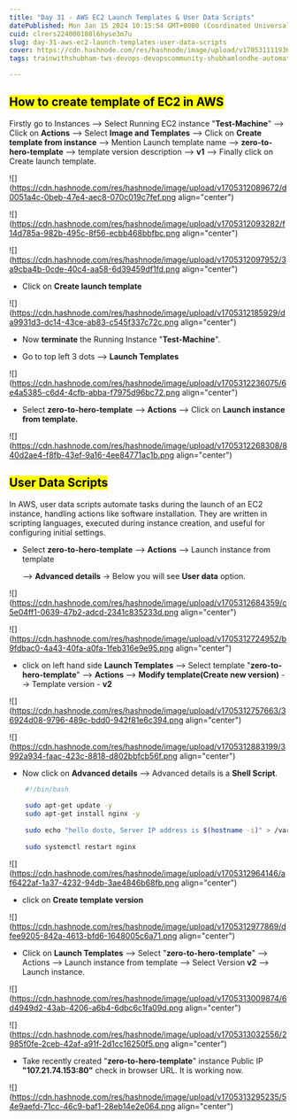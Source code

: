 ```yaml
---
title: "Day 31 - AWS EC2 Launch Templates & User Data Scripts"
datePublished: Mon Jan 15 2024 10:15:54 GMT+0000 (Coordinated Universal Time)
cuid: clrers224000108l6hyse3m7u
slug: day-31-aws-ec2-launch-templates-user-data-scripts
cover: https://cdn.hashnode.com/res/hashnode/image/upload/v1705311119367/5659a583-149a-4b44-b82d-f59446bdc382.avif
tags: trainwithshubham-tws-devops-devopscommunity-shubhamlondhe-automation-awswithtws-7daysofaws-ec2-launchtemplates-userdatascripts

---
```


## **<mark>How to create template of EC2 in AWS</mark>**

Firstly go to Instances --&gt; Select Running EC2 instance "**Test-Machine**" --&gt; Click on **Actions** --&gt; Select **Image and Templates** --&gt; Click on **Create template from instance** --&gt; Mention Launch template name --&gt; **zero-to-hero-template** --&gt; template version description --&gt; **v1** --&gt; Finally click on Create launch template.

![](https://cdn.hashnode.com/res/hashnode/image/upload/v1705312089672/d0051a4c-0beb-47e4-aec8-070c019c7fef.png align="center")

![](https://cdn.hashnode.com/res/hashnode/image/upload/v1705312093282/f14d785a-982b-495c-8f56-ecbb468bbfbc.png align="center")

![](https://cdn.hashnode.com/res/hashnode/image/upload/v1705312097952/3a9cba4b-0cde-40c4-aa58-6d39459df1fd.png align="center")

* Click on **Create launch template**
    

![](https://cdn.hashnode.com/res/hashnode/image/upload/v1705312185929/da9931d3-dc14-43ce-ab83-c545f337c72c.png align="center")

* Now **terminate** the Running Instance "**Test-Machine**".
    
* Go to top left 3 dots --&gt; **Launch Templates**
    

![](https://cdn.hashnode.com/res/hashnode/image/upload/v1705312236075/6e4a5385-c6d4-4cfb-abba-f7975d96bc72.png align="center")

* Select **zero-to-hero-template** --&gt; **Actions** --&gt; Click on **Launch instance from template.**
    

![](https://cdn.hashnode.com/res/hashnode/image/upload/v1705312268308/840d2ae4-f8fb-43ef-9a16-4ee84771ac1b.png align="center")

## **<mark>User Data Scripts</mark>**

In AWS, user data scripts automate tasks during the launch of an EC2 instance, handling actions like software installation. They are written in scripting languages, executed during instance creation, and useful for configuring initial settings.

* Select **zero-to-hero-template** --&gt; **Actions** --&gt; Launch instance from template
    
    \--&gt; **Advanced details** -&gt; Below you will see **User data** option.
    

![](https://cdn.hashnode.com/res/hashnode/image/upload/v1705312684359/c5e04ff1-0639-47b2-adcd-2341c835233d.png align="center")

![](https://cdn.hashnode.com/res/hashnode/image/upload/v1705312724952/b9fdbac0-4a43-40fa-a0fa-1feb316e9e95.png align="center")

* click on left hand side **Launch Templates** --&gt; Select template "**zero-to-hero-template**" --&gt; **Actions** --&gt; **Modify template(Create new version)** --&gt; Template version - **v2**
    

![](https://cdn.hashnode.com/res/hashnode/image/upload/v1705312757663/36924d08-9796-489c-bdd0-942f81e6c394.png align="center")

![](https://cdn.hashnode.com/res/hashnode/image/upload/v1705312883199/3992a934-faac-423c-8818-d802bbfcb56f.png align="center")

* Now click on **Advanced details** --&gt; Advanced details is a **Shell Script**.
    

```bash
	#!/bin/bash  
	
	sudo apt-get update -y
	sudo apt-get install nginx -y
	
	sudo echo "hello dosto, Server IP address is $(hostname -i)" > /var/www/html/index.html
	
	sudo systemctl restart nginx
```

![](https://cdn.hashnode.com/res/hashnode/image/upload/v1705312964146/af6422af-1a37-4232-94db-3ae4846b68fb.png align="center")

* click on **Create template version**
    

![](https://cdn.hashnode.com/res/hashnode/image/upload/v1705312977869/dfee9205-842a-4613-bfd6-1648005c6a71.png align="center")

* Click on **Launch Templates** --&gt; Select "**zero-to-hero-template**" --&gt; Actions --&gt; Launch instance from template --&gt; Select Version **v2** --&gt; Launch instance.
    

![](https://cdn.hashnode.com/res/hashnode/image/upload/v1705313009874/6d4949d2-43ab-4206-a6b4-6dbc6c1fa09d.png align="center")

![](https://cdn.hashnode.com/res/hashnode/image/upload/v1705313032556/2985f0fe-2ceb-42af-a91f-2d1cc16250f5.png align="center")

* Take recently created "**zero-to-hero-template**" instance Public IP **"107.21.74.153:80"** check in browser URL. It is working now.
    

![](https://cdn.hashnode.com/res/hashnode/image/upload/v1705313295235/54e9aefd-71cc-46c9-baf1-28eb14e2e064.png align="center")